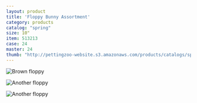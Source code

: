```yaml
---
layout: product
title: 'Floppy Bunny Assortment'
category: products
catalog: "spring"
size: 10"
item: 513213
case: 24
master: 24
thumb: "http://pettingzoo-website.s3.amazonaws.com/products/catalogs/spring/brown_bunny_cxa12-063-25E.png"
---
```


![Brown floppy](http://pettingzoo-website.s3.amazonaws.com/products/catalogs/spring/brown_bunny_cxa12-063-25E.png)

![Another floppy](http://pettingzoo-website.s3.amazonaws.com/products/catalogs/spring/Brown_white_bunny_cxa12-063-25F.jpg)

![Another floppy](http://pettingzoo-website.s3.amazonaws.com/products/catalogs/spring/cxa12-063-25A.png)